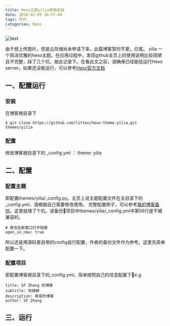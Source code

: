 ```yaml
---
title: Hexo主题yilia使用总结
date: 2018-02-03 16:57:49
tags: 写作 
categories: Hexo
---
```


![test](http://p4djts42a.bkt.clouddn.com/http%E5%B1%82%E5%88%86%E5%B8%83.png)


由于想上传图片，但是云存储尚未申请下来，此篇博客暂时不更。烂尾。
yilia 一个简洁优雅的hexo主题。在应用过程中，发现github主页上的使用说明比较简陋且不完整，踩了几个坑，故此记录下。在看此文之前，请确保已经能给运行Hexo server。如果还没能运行，可以参考[Hexo官方文档](https://hexo.io/zh-cn/docs/)

## 一、配置运行

### 安装
在博客根目录下
```
$ git clone https://github.com/litten/hexo-theme-yilia.git themes/yilia
```
### 配置
修改博客根目录下的 _config.yml ： theme: yilia

## 二、配置

### 配置主题 
即配置themes/yilia/_config.py。主页上说主题配置文件在主目录下的_config.yml，请根据自己需要修改使用。 完整配置例子，可以参考[我的博客备份](https://github.com/litten/BlogBackup)。这里就埋了个坑。该备份项目中themes/yilia/_config.yml中第56行是不被兼容的。
```
# 是否在新窗口打开链接
open_in_new: true
```
所以还是用源码里自带的config自行配置，作者的备份文件作为参考。这里先简单配置一下。

### 配置项目
即配置博客根目录下的_config.yml。简单按照自己的信息配置下e.g.
```
title: SF Zhang 的博客
subtitle: 攻城狮
description: 青菜的博客
author: SF Zhang
```

## 三、运行

